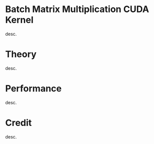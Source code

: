 # Batch Matrix Multiplication CUDA Kernel
desc.

# Theory
desc.

# Performance
desc.

# Credit
desc.

